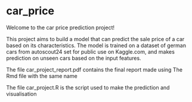 # car_price
Welcome to the car price prediction project!

This project aims to build a model that can predict the sale price of a car based on its characteristics. The model is trained on a dataset of german cars 
from autoscout24 set for public use on Kaggle.com, and makes prediction on unseen cars based on the input features.

The file car_project_report.pdf contains the final report made using The Rmd file with the same name

The file car_project.R is the script used to make the prediction and visualisation
